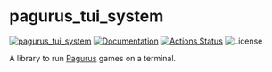 pagurus_tui_system
==================

[![pagurus_tui_system](https://img.shields.io/crates/v/pagurus_tui_system.svg)](https://crates.io/crates/pagurus_tui_system)
[![Documentation](https://docs.rs/pagurus_tui_system/badge.svg)](https://docs.rs/pagurus_tui_system)
[![Actions Status](https://github.com/sile/pagurus/workflows/CI/badge.svg)](https://github.com/sile/pagurus/actions)
![License](https://img.shields.io/crates/l/pagurus_tui_system)

A library to run [Pagurus] games on a terminal.

[Pagurus]: https://github.com/sile/pagurus
